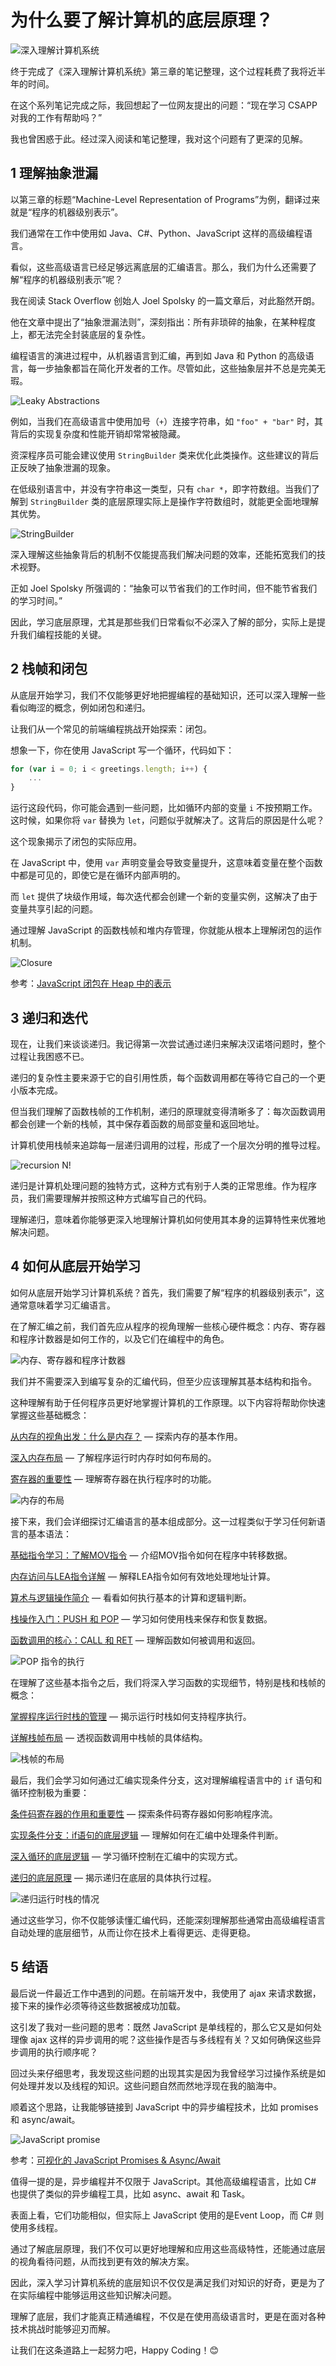 
# 为什么要了解计算机的底层原理？

![深入理解计算机系统](../doc/illustrations/summary/summary05.jpg)

终于完成了《深入理解计算机系统》第三章的笔记整理，这个过程耗费了我将近半年的时间。

在这个系列笔记完成之际，我回想起了一位网友提出的问题：“现在学习 CSAPP 对我的工作有帮助吗？”

我也曾困惑于此。经过深入阅读和笔记整理，我对这个问题有了更深的见解。

## 1 理解抽象泄漏

以第三章的标题“Machine-Level Representation of Programs”为例，翻译过来就是“程序的机器级别表示”。

我们通常在工作中使用如 Java、C#、Python、JavaScript 这样的高级编程语言。

看似，这些高级语言已经足够远离底层的汇编语言。那么，我们为什么还需要了解“程序的机器级别表示”呢？

我在阅读 Stack Overflow 创始人 Joel Spolsky 的一篇文章后，对此豁然开朗。

他在文章中提出了“抽象泄漏法则”，深刻指出：所有非琐碎的抽象，在某种程度上，都无法完全封装底层的复杂性。

编程语言的演进过程中，从机器语言到汇编，再到如 Java 和 Python 的高级语言，每一步抽象都旨在简化开发者的工作。尽管如此，这些抽象层并不总是完美无瑕。

![Leaky Abstractions](../doc/illustrations/summary/summary01.png)

例如，当我们在高级语言中使用加号（`+`）连接字符串，如 `"foo" + "bar"` 时，其背后的实现复杂度和性能开销却常常被隐藏。

资深程序员可能会建议使用 `StringBuilder` 类来优化此类操作。这些建议的背后正反映了抽象泄漏的现象。

在低级别语言中，并没有字符串这一类型，只有 `char *`，即字符数组。当我们了解到 `StringBuilder` 类的底层原理实际上是操作字符数组时，就能更全面地理解其优势。

![StringBuilder](../doc/illustrations/summary/summary02.png)

深入理解这些抽象背后的机制不仅能提高我们解决问题的效率，还能拓宽我们的技术视野。

正如 Joel Spolsky 所强调的：“抽象可以节省我们的工作时间，但不能节省我们的学习时间。”

因此，学习底层原理，尤其是那些我们日常看似不必深入了解的部分，实际上是提升我们编程技能的关键。

## 2 栈帧和闭包

从底层开始学习，我们不仅能够更好地把握编程的基础知识，还可以深入理解一些看似晦涩的概念，例如闭包和递归。

让我们从一个常见的前端编程挑战开始探索：闭包。

想象一下，你在使用 JavaScript 写一个循环，代码如下：

```javascript
for (var i = 0; i < greetings.length; i++) {
    ...
}
```

运行这段代码，你可能会遇到一些问题，比如循环内部的变量 `i` 不按预期工作。这时候，如果你将 `var` 替换为 `let`，问题似乎就解决了。这背后的原因是什么呢？

这个现象揭示了闭包的实际应用。

在 JavaScript 中，使用 `var` 声明变量会导致变量提升，这意味着变量在整个函数中都是可见的，即使它是在循环内部声明的。

而 `let` 提供了块级作用域，每次迭代都会创建一个新的变量实例，这解决了由于变量共享引起的问题。

通过理解 JavaScript 的函数栈帧和堆内存管理，你就能从根本上理解闭包的运作机制。

![Closure](../doc/illustrations/summary/summary03.png)

参考：[JavaScript 闭包在 Heap 中的表示](https://zhuanlan.zhihu.com/p/468527405)

## 3 递归和迭代

现在，让我们来谈谈递归。我记得第一次尝试通过递归来解决汉诺塔问题时，整个过程让我困惑不已。

递归的复杂性主要来源于它的自引用性质，每个函数调用都在等待它自己的一个更小版本完成。

但当我们理解了函数栈帧的工作机制，递归的原理就变得清晰多了：每次函数调用都会创建一个新的栈帧，其中保存着函数的局部变量和返回地址。

计算机使用栈帧来追踪每一层递归调用的过程，形成了一个层次分明的推导过程。

![recursion N!](../doc/illustrations/recursion/recursion.gif)

递归是计算机处理问题的独特方式，这种方式有别于人类的正常思维。作为程序员，我们需要理解并按照这种方式编写自己的代码。

理解递归，意味着你能够更深入地理解计算机如何使用其本身的运算特性来优雅地解决问题。

## 4 如何从底层开始学习

如何从底层开始学习计算机系统？首先，我们需要了解“程序的机器级别表示”，这通常意味着学习汇编语言。

在了解汇编之前，我们首先应从程序的视角理解一些核心硬件概念：内存、寄存器和程序计数器是如何工作的，以及它们在编程中的角色。

![内存、寄存器和程序计数器](../doc/illustrations/register/register01.png)

我们并不需要深入到编写复杂的汇编代码，但至少应该理解其基本结构和指令。

这种理解有助于任何程序员更好地掌握计算机的工作原理。以下内容将帮助你快速掌握这些基础概念：

[从内存的视角出发：什么是内存？](./01内存.md) — 探索内存的基本作用。

[深入内存布局](./02内存的布局.md) — 了解程序运行时内存时如何布局的。

[寄存器的重要性](./03寄存器.md) — 理解寄存器在执行程序时的功能。

![内存的布局](../doc/illustrations/memory/memory07_1.png)

接下来，我们会详细探讨汇编语言的基本组成部分。这一过程类似于学习任何新语言的基本语法：

[基础指令学习：了解MOV指令](./mpweixin/04指令1MOV.md) — 介绍MOV指令如何在程序中转移数据。

[内存访问与LEA指令详解](./mpweixin/05指令2LEA.md) — 解释LEA指令如何有效地处理地址计算。

[算术与逻辑操作简介](./mpweixin/06指令算术和逻辑.md) — 看看如何执行基本的计算和逻辑判断。

[栈操作入门：PUSH 和 POP](./mpweixin/07指令push和pop.md) — 学习如何使用栈来保存和恢复数据。

[函数调用的核心：CALL 和 RET](./mpweixin/08指令call和ret.md) — 理解函数如何被调用和返回。

![POP 指令的执行](../doc/illustrations/stack/stack04.gif)

在理解了这些基本指令之后，我们将深入学习函数的实现细节，特别是栈和栈帧的概念：

[掌握程序运行时栈的管理](./mpweixin/09运行时栈.md) — 揭示运行时栈如何支持程序执行。

[详解栈帧布局](./mpweixin/10栈帧的布局.md) — 透视函数调用中栈帧的具体结构。

![栈帧的布局](../doc/illustrations/runtimestack/stack0305.png)

最后，我们会学习如何通过汇编实现条件分支，这对理解编程语言中的 `if` 语句和循环控制极为重要：

[条件码寄存器的作用和重要性](./mpweixin/11条件码寄存器.md) — 探索条件码寄存器如何影响程序流。

[实现条件分支：if语句的底层逻辑](./mpweixin/12条件控制.md) — 理解如何在汇编中处理条件判断。

[深入循环的底层逻辑](./mpweixin/13循环.md) — 学习循环控制在汇编中的实现方式。

[递归的底层原理](./mpweixin/14递归.md) — 揭示递归在底层的具体执行过程。

![递归运行时栈的情况](../doc/illustrations/recursion/recursion0108.gif)

通过这些学习，你不仅能够读懂汇编代码，还能深刻理解那些通常由高级编程语言自动处理的底层细节，从而让你在技术上看得更远、走得更稳。

## 5 结语

最后说一件最近工作中遇到的问题。在前端开发中，我使用了 ajax 来请求数据，接下来的操作必须等待这些数据被成功加载。

这引发了我对一些问题的思考：既然 JavaScript 是单线程的，那么它又是如何处理像 ajax 这样的异步调用的呢？这些操作是否与多线程有关？又如何确保这些异步调用的执行顺序呢？

回过头来仔细思考，我发现这些问题的出现其实是因为我曾经学习过操作系统是如何处理并发以及线程的知识。这些问题自然而然地浮现在我的脑海中。

顺着这个思路，让我能够链接到 JavaScript 中的异步编程技术，比如 promises 和 async/await。

![JavaScript promise](../doc/illustrations/summary/gif15.gif)

参考：[可视化的 JavaScript Promises & Async/Await](https://zhuanlan.zhihu.com/p/467601693)

值得一提的是，异步编程并不仅限于 JavaScript。其他高级编程语言，比如 C# 也提供了类似的异步编程工具，比如 async、await 和 Task。

表面上看，它们功能相似，但实际上 JavaScript 使用的是Event Loop，而 C# 则使用多线程。

通过了解底层原理，我们不仅可以更好地理解和应用这些高级特性，还能通过底层的视角看待问题，从而找到更有效的解决方案。

因此，深入学习计算机系统的底层知识不仅仅是满足我们对知识的好奇，更是为了在实际编程中能够运用这些知识解决问题。

理解了底层，我们才能真正精通编程，不仅是在使用高级语言时，更是在面对各种技术挑战时能够迎刃而解。

让我们在这条道路上一起努力吧，Happy Coding！😊